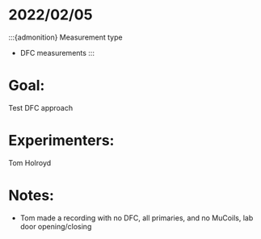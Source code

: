 # 2022/02/05

:::{admonition} Measurement type
- DFC measurements
:::

# Goal:
Test DFC approach

# Experimenters:
Tom Holroyd

# Notes:
- Tom made a recording with no DFC, all primaries, and no MuCoils, lab door opening/closing
    

